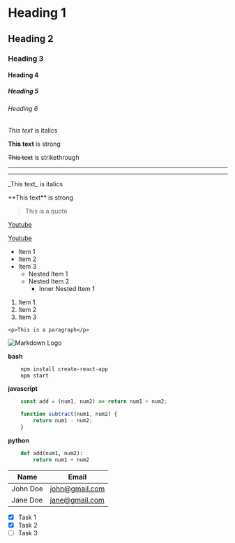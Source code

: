 <!-- Headings -->

# Heading 1

## Heading 2

### Heading 3

#### Heading 4

##### Heading 5

###### Heading 6

<!-- Italics -->

<!-- *This text* is italics -->
<!-- OR -->

_This text_ is italics

<!-- Strong -->

<!-- __This text__ is strong -->
<!-- OR -->

**This text** is strong

<!-- Strikethrough -->

~~This text~~ is strikethrough

<!-- Horizontal Rule -->

---

---

<!-- Escape Characters -->

\_This text\_ is italics

\*\*This text\*\* is strong

<!-- Blockquotes -->

> This is a quote

<!-- Links -->

[Youtube](http://www.youtube.com)

<!-- For displaying title on hover -->

[Youtube](http://www.youtube.com "Youtube")

<!-- UL -->
<!-- * Item 1
* Item 2
* Item 3
    * Nested Item 1
    * Nested Item 2
        * Inner Nested Item 1 -->
<!-- OR -->

- Item 1
- Item 2
- Item 3
  - Nested Item 1
  - Nested Item 2
    - Inner Nested Item 1

<!-- OL -->

1. Item 1
2. Item 2
3. Item 3

<!-- Inline Code Block -->

`<p>This is a paragraph</p>`

<!-- Images -->

![Markdown Logo](https://github.githubassets.com/images/modules/logos_page/GitHub-Mark.png)

<!-- GitHub Markdown -->

<!-- Code Blocks -->

**bash**

```bash
    npm install create-react-app
    npm start
```

**javascript**

```javascript
    const add = (num1, num2) => return num1 + num2;

    function subtract(num1, num2) {
        return num1 - num2;
    }
```

**python**

```python
    def add(num1, num2):
        return num1 + num2

```

<!-- Tables -->

| Name     | Email          |
| -------- | -------------- |
| John Doe | john@gmail.com |
| Jane Doe | jane@gmail.com |

<!-- Task Lists -->

- [x] Task 1
- [x] Task 2
- [ ] Task 3
